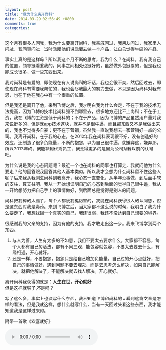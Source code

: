 ```yaml
---
layout: post
title: "我为什么离开尚科"
date: 2014-03-29 02:56:49 +0800
comments: true
categories: 
---
```

这个月有很多人问我，我为什么要离开尚科，我亲戚问过，我朋友问过，我家里人问过，我同事问过，当时我跟他们说我要去做一个产品，让自己觉得牛逼的产品。    
<!-- more -->
事实上真的是这样吗？所以我这个月不断的思考，我为什么？在尚科，我有我自己的位置，领导挺看重我的，同事之间相处也挺好的，虽然做外包挺累的，但是我也能成长很多，做一些东西出来。    

我对尚科是有爱的，即使现在有人说尚科的坏话，我也会很不爽，然后回过去，即使现在尚科有需要我帮忙的，我也会尽我最大的努力去做，不只是因为尚科对我有恩，也在于他在我心中有一个很重的位置。    

但是我还是离开了他，来到飞博之后，我才明白我为什么会走，不在于我的技术无法提高，因为飞博的技术比尚科强不到哪里去，很多地方还比不上尚科；不在于工资，我在飞博的工资是低于尚科的；不在于产品，因为飞博的产品虽然用户量对我来说挺多的，但是就app技术这块，就并不是很牛逼，而且那东西又不是我做出来的，我也不觉得多自豪；更不在于营销，虽然我一直说我想去一家营销好一点的公司。我离开尚科，在于我的心态，在2013年我在尚科表现很不好，没有创造好的效应，还制造了很多负能量，不断的抱怨，以为自己很牛逼，就嫌弃这，嫌弃那，所以2013年终，我能拿到优秀员工，我觉得更多的是因为公司对我以前的认可吧。    

为什么说是我的心态问题呢？最近一个也在尚科的同事也打算走，我就问他为什么要走？他的回答跟我回答其他人基本类似。所以我才会想为什么尚科留不住这些人呢？后来我从我刚进尚科到我离开，我心态一直变化，从半年没事做，到后面手软的支柱，算支柱吧。我从一开始想证明自己的心态到后面的觉得自己很牛逼，我从一开始想努力把自己手上的事情做好，到后面总是觉得是别人的问题。    

尚科把我捧的太高了，每个人都说我挺厉害的，我能在尚科获得很大的认同感，但是这东西对我是毒药。来到飞博之后，当大家都不这么说的时候，我明白了我为什么要走了，我想找回一个真实的自己，我还很弱，我还不没达到自己想要的境界。    

很感谢我的父亲的支持，因为有他的支持，我才敢走出这一步。我来飞博学到两个东西。    

1. 与人为善，人生有太多的不如意，我们不要太去要求什么，大家都不容易，每个人都有自己的活法，都有不同三观，能包容就包容，不要太去要去什么，有缘相遇，开心就好。    
2. 还是一样，不要抱怨，抱怨只是给自己增加负能量。自己过的开心点就好，把自己的事情做好，遇到问题不要去埋怨，而是去思考怎么解决，如果自己能解决，就把他解决了，不能解决就去找人解决。开心就好。    

离开尚科我获得的就是：**人生在世，开心就好**    
但是这样就够了,不是吗？

写了这么多，事实上也没写什么东西，我不知道飞博和尚科的人看到这篇文章是怎样的看法，但是我就这样，想什么就写什么，当有一天回过头看这些东西，我才能知道我是这样过来的。

附带一首歌《欢喜就好》

<audio src="/blogFiles/musics/欢喜就好.mp3" controls="controls" autoplay="autoplay">
</audio>